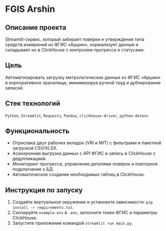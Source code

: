 # FGIS Arshin

## Описание проекта
Streamlit-сервис, который забирает поверки и утверждения типа средств измерений из ФГИС «Аршин», нормализует данные и складывает их в ClickHouse с контролем прогресса и статусами.

## Цель
Автоматизировать загрузку метрологических данных из ФГИС «Аршин» в корпоративное хранилище, минимизируя ручной труд и дублирование записей.

## Стек технологий
`Python`, `Streamlit`, `Requests`, `Pandas`, `clickhouse-driver`, `python-dotenv`

## Функциональность
- Отрисовка двух рабочих вкладок (VRI и MIT) с фильтрами и пакетной загрузкой CSV/XLSX.
- Асинхронная выгрузка данных с API ФГИС и запись в ClickHouse с дедупликацией.
- Мониторинг прогресса, управление деталями поверок и повторное подключение к БД.
- Автоматическое создание необходимых таблиц в ClickHouse.

## Инструкция по запуску
1. Создайте виртуальное окружение и установите зависимости: `pip install -r requirements.txt`.
2. Скопируйте `example.env` в `.env`, заполните токен ФГИС и параметры ClickHouse.
3. Запустите приложение командой `streamlit run main.py`.
